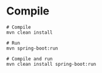 # Compile

```shell
# Compile
mvn clean install

# Run
mvn spring-boot:run

# Compile and run
mvn clean install spring-boot:run
```


